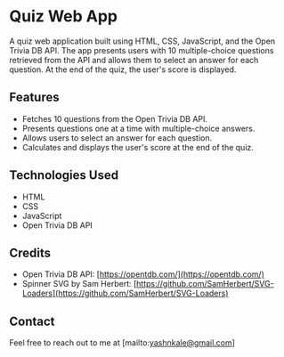 # Quiz Web App

A quiz web application built using HTML, CSS, JavaScript, and the Open Trivia DB API. The app presents users with 10 multiple-choice questions retrieved from the API and allows them to select an answer for each question. At the end of the quiz, the user's score is displayed.

## Features

- Fetches 10 questions from the Open Trivia DB API.
- Presents questions one at a time with multiple-choice answers.
- Allows users to select an answer for each question.
- Calculates and displays the user's score at the end of the quiz.

## Technologies Used

- HTML
- CSS
- JavaScript
- Open Trivia DB API

## Credits

- Open Trivia DB API: [https://opentdb.com/](https://opentdb.com/)
- Spinner SVG by Sam Herbert: [https://github.com/SamHerbert/SVG-Loaders](https://github.com/SamHerbert/SVG-Loaders)

## Contact

Feel free to reach out to me at [mailto:yashnkale@gmail.com]
